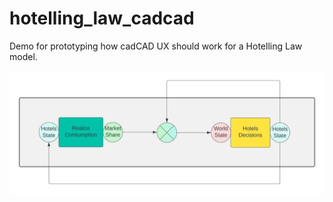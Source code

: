 # hotelling_law_cadcad

Demo for prototyping how cadCAD UX should work for a Hotelling Law model.

![Spaces diagram](assets/spaces.png)